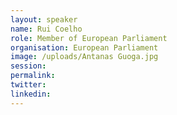 ```yaml
---
layout: speaker
name: Rui Coelho
role: Member of European Parliament
organisation: European Parliament
image: /uploads/Antanas Guoga.jpg
session:
permalink:
twitter:
linkedin:
---
```

